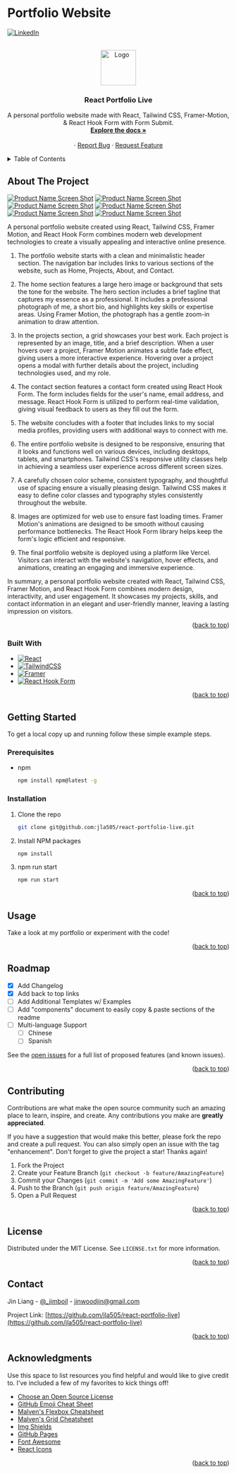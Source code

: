 # Portfolio Website

<!-- Improved compatibility of back to top link: See: https://github.com/othneildrew/Best-README-Template/pull/73 -->
<a name="readme-top"></a>
<!--
*** Thanks for checking out the Best-README-Template. If you have a suggestion
*** that would make this better, please fork the repo and create a pull request
*** or simply open an issue with the tag "enhancement".
*** Don't forget to give the project a star!
*** Thanks again! Now go create something AMAZING! :D
-->



<!-- PROJECT SHIELDS -->
<!--
*** I'm using markdown "reference style" links for readability.
*** Reference links are enclosed in brackets [ ] instead of parentheses ( ).
*** See the bottom of this document for the declaration of the reference variables
*** for contributors-url, forks-url, etc. This is an optional, concise syntax you may use.
*** https://www.markdownguide.org/basic-syntax/#reference-style-links
-->
[![LinkedIn][linkedin-shield]][linkedin-url]



<!-- PROJECT LOGO -->
<br />
<div align="center">
  <a href="https://github.com/jla505/react-portfolio-live">
    <img src="public/logo192.png" alt="Logo" width="80" height="80">
  </a>

  <h3 align="center">React Portfolio Live</h3>

  <p align="center">
    A personal portfolio website made with React, Tailwind CSS, Framer-Motion, & React Hook Form with Form Submit.
    <br />
    <a href="https://github.com/jla505/react-portfolio-live"><strong>Explore the docs »</strong></a>
    <br />
    <br />
    ·
    <a href="https://github.com/jla505/react-portfolio-live/issues">Report Bug</a>
    ·
    <a href="https://github.com/jla505/react-portfolio-live/issues">Request Feature</a>
  </p>
</div>



<!-- TABLE OF CONTENTS -->
<details>
  <summary>Table of Contents</summary>
  <ol>
    <li>
      <a href="#about-the-project">About The Project</a>
      <ul>
        <li><a href="#built-with">Built With</a></li>
      </ul>
    </li>
    <li>
      <a href="#getting-started">Getting Started</a>
      <ul>
        <li><a href="#prerequisites">Prerequisites</a></li>
        <li><a href="#installation">Installation</a></li>
      </ul>
    </li>
    <li><a href="#usage">Usage</a></li>
    <li><a href="#roadmap">Roadmap</a></li>
    <li><a href="#contributing">Contributing</a></li>
    <li><a href="#license">License</a></li>
    <li><a href="#contact">Contact</a></li>
    <li><a href="#acknowledgments">Acknowledgments</a></li>
  </ol>
</details>



<!-- ABOUT THE PROJECT -->
## About The Project

[![Product Name Screen Shot][product-screenshot]](https://example.com)
[![Product Name Screen Shot][product-screenshot2]](https://example.com)
[![Product Name Screen Shot][product-screenshot3]](https://example.com)
[![Product Name Screen Shot][product-screenshot4]](https://example.com)
[![Product Name Screen Shot][product-screenshot5]](https://example.com)
[![Product Name Screen Shot][product-screenshot6]](https://example.com)



A personal portfolio website created using React, Tailwind CSS, Framer Motion, and React Hook Form combines modern web development technologies to create a visually appealing and interactive online presence.

1. The portfolio website starts with a clean and minimalistic header section. The navigation bar includes links to various sections of the website, such as Home, Projects, About, and Contact.

2. The home section features a large hero image or background that sets the tone for the website. The hero section includes a brief tagline that captures my essence as a professional. It includes a professional photograph of me, a short bio, and highlights key skills or expertise areas. Using Framer Motion, the photograph has a gentle zoom-in animation to draw attention.

3. In the projects section, a grid showcases your best work. Each project is represented by an image, title, and a brief description. When a user hovers over a project, Framer Motion animates a subtle fade effect, giving users a more interactive experience. Hovering over a project opens a modal with further details about the project, including technologies used, and my role.

4. The contact section features a contact form created using React Hook Form. The form includes fields for the user's name, email address, and message. React Hook Form is utilized to perform real-time validation, giving visual feedback to users as they fill out the form. 

5. The website concludes with a footer that includes links to my social media profiles, providing users with additional ways to connect with me.

6. The entire portfolio website is designed to be responsive, ensuring that it looks and functions well on various devices, including desktops, tablets, and smartphones. Tailwind CSS's responsive utility classes help in achieving a seamless user experience across different screen sizes.

7. A carefully chosen color scheme, consistent typography, and thoughtful use of spacing ensure a visually pleasing design. Tailwind CSS makes it easy to define color classes and typography styles consistently throughout the website.

8. Images are optimized for web use to ensure fast loading times. Framer Motion's animations are designed to be smooth without causing performance bottlenecks. The React Hook Form library helps keep the form's logic efficient and responsive.

9. The final portfolio website is deployed using a platform like Vercel. Visitors can interact with the website's navigation, hover effects, and animations, creating an engaging and immersive experience.

In summary, a personal portfolio website created with React, Tailwind CSS, Framer Motion, and React Hook Form combines modern design, interactivity, and user engagement. It showcases my projects, skills, and contact information in an elegant and user-friendly manner, leaving a lasting impression on visitors.

<p align="right">(<a href="#readme-top">back to top</a>)</p>

### Built With

* [![React][React.js]][React-url]
* [![TailwindCSS][TailwindCSS.com]][TailwindCSS-url]
* [![Framer][Framer.com]][Framer-url]
* [![React Hook Form][ReactHookForm.com]][ReactHookForm-url]

<p align="right">(<a href="#readme-top">back to top</a>)</p>

<!-- GETTING STARTED -->
## Getting Started

To get a local copy up and running follow these simple example steps.

### Prerequisites

* npm
  ```sh
  npm install npm@latest -g
  ```

### Installation

1. Clone the repo
   ```sh
   git clone git@github.com:jla505/react-portfolio-live.git
   ```
2. Install NPM packages
   ```sh
   npm install
   ```
3. npm run start 
   ```sh
   npm run start
   ```

<p align="right">(<a href="#readme-top">back to top</a>)</p>



<!-- USAGE EXAMPLES -->
## Usage

Take a look at my portfolio or experiment with the code!

<p align="right">(<a href="#readme-top">back to top</a>)</p>



<!-- ROADMAP -->
## Roadmap

- [x] Add Changelog
- [x] Add back to top links
- [ ] Add Additional Templates w/ Examples
- [ ] Add "components" document to easily copy & paste sections of the readme
- [ ] Multi-language Support
    - [ ] Chinese
    - [ ] Spanish

See the [open issues](https://github.com/jla505/react-portfolio-live/issues) for a full list of proposed features (and known issues).

<p align="right">(<a href="#readme-top">back to top</a>)</p>



<!-- CONTRIBUTING -->
## Contributing

Contributions are what make the open source community such an amazing place to learn, inspire, and create. Any contributions you make are **greatly appreciated**.

If you have a suggestion that would make this better, please fork the repo and create a pull request. You can also simply open an issue with the tag "enhancement".
Don't forget to give the project a star! Thanks again!

1. Fork the Project
2. Create your Feature Branch (`git checkout -b feature/AmazingFeature`)
3. Commit your Changes (`git commit -m 'Add some AmazingFeature'`)
4. Push to the Branch (`git push origin feature/AmazingFeature`)
5. Open a Pull Request

<p align="right">(<a href="#readme-top">back to top</a>)</p>



<!-- LICENSE -->
## License

Distributed under the MIT License. See `LICENSE.txt` for more information.

<p align="right">(<a href="#readme-top">back to top</a>)</p>



<!-- CONTACT -->
## Contact

Jin Liang - [@_jimbojl](https://twitter.com/_jimbojl) - jinwoodjin@gmail.com

Project Link: [https://github.com/jla505/react-portfolio-live](https://github.com/jla505/react-portfolio-live)

<p align="right">(<a href="#readme-top">back to top</a>)</p>

<!-- ACKNOWLEDGMENTS -->
## Acknowledgments

Use this space to list resources you find helpful and would like to give credit to. I've included a few of my favorites to kick things off!

* [Choose an Open Source License](https://choosealicense.com)
* [GitHub Emoji Cheat Sheet](https://www.webpagefx.com/tools/emoji-cheat-sheet)
* [Malven's Flexbox Cheatsheet](https://flexbox.malven.co/)
* [Malven's Grid Cheatsheet](https://grid.malven.co/)
* [Img Shields](https://shields.io)
* [GitHub Pages](https://pages.github.com)
* [Font Awesome](https://fontawesome.com)
* [React Icons](https://react-icons.github.io/react-icons/search)

<p align="right">(<a href="#readme-top">back to top</a>)</p>

<!-- MARKDOWN LINKS & IMAGES -->
<!-- https://www.markdownguide.org/basic-syntax/#reference-style-links -->
[linkedin-shield]: https://img.shields.io/badge/-LinkedIn-black.svg?style=for-the-badge&logo=linkedin&colorB=555
[linkedin-url]: https://www.linkedin.com/in/jin-liang/
[product-screenshot]: public/Screenshot1.png
[product-screenshot2]: public/Screenshot2.png
[product-screenshot3]: public/Screenshot3.png
[product-screenshot4]: public/Screenshot4.png
[product-screenshot5]: public/Screenshot5.png
[product-screenshot6]: public/Screenshot6.png
[React.js]: https://img.shields.io/badge/React-20232A?style=for-the-badge&logo=react&logoColor=61DAFB
[React-url]: https://reactjs.org/
[TailwindCSS.com]: https://img.shields.io/badge/tailwindcss-%2338B2AC.svg?style=for-the-badge&logo=tailwind-css&logoColor=white
[TailwindCSS-url]: https://tailwindcss.com/
[Framer.com]: https://img.shields.io/badge/Framer-black?style=for-the-badge&logo=framer&logoColor=blue
[Framer-url]: https://framer.com/
[Reacthookform.com]: https://img.shields.io/badge/React%20Hook%20Form-%23EC5990.svg?style=for-the-badge&logo=reacthookform&logoColor=white
[Reacthookform-url]: https://www.react-hook-form.com/
